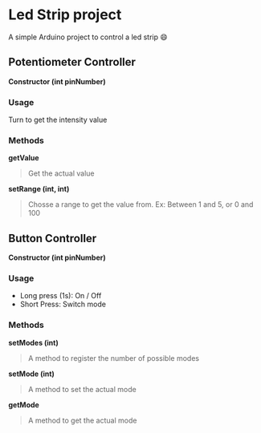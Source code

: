 
# Led Strip project

A simple Arduino project to control a led strip :smile:

## Potentiometer Controller

**Constructor (int pinNumber)**

### Usage

Turn to get the intensity value

### Methods

**getValue** 

> Get the actual value

**setRange (int, int)**

> Chosse a range to get the value from.
> Ex: Between 1 and 5, or 0 and 100

## Button Controller

**Constructor (int pinNumber)**

### Usage

* Long press (1s): On / Off
* Short Press: Switch mode

### Methods

**setModes (int)**

> A method to register the number of possible modes

**setMode (int)**

> A method to set the actual mode

**getMode**

> A method to get the actual mode
